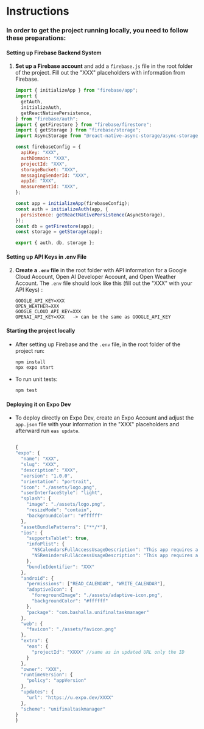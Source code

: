 # Instructions

### In order to get the project running locally, you need to follow these preparations:

#### Setting up Firebase Backend System

1. **Set up a Firebase account** and add a `firebase.js` file in the root folder of the project. Fill out the "XXX" placeholders with information from Firebase.

   ```javascript
   import { initializeApp } from "firebase/app";
   import {
     getAuth,
     initializeAuth,
     getReactNativePersistence,
   } from "firebase/auth";
   import { getFirestore } from "firebase/firestore";
   import { getStorage } from "firebase/storage";
   import AsyncStorage from "@react-native-async-storage/async-storage";

   const firebaseConfig = {
     apiKey: "XXX",
     authDomain: "XXX",
     projectId: "XXX",
     storageBucket: "XXX",
     messagingSenderId: "XXX",
     appId: "XXX",
     measurementId: "XXX",
   };

   const app = initializeApp(firebaseConfig);
   const auth = initializeAuth(app, {
     persistence: getReactNativePersistence(AsyncStorage),
   });
   const db = getFirestore(app);
   const storage = getStorage(app);

   export { auth, db, storage };
   ```

#### Setting up API Keys in .env File

2. **Create a `.env` file** in the root folder with API information for a Google Cloud Account, Open AI Developer Account, and Open Weather Account. The `.env` file should look like this (fill out the "XXX" with your API Keys) :

   ```
   GOOGLE_API_KEY=XXX
   OPEN_WEATHER=XXX
   GOOGLE_CLOUD_API_KEY=XXX
   OPENAI_API_KEY=XXX   -> can be the same as GOOGLE_API_KEY
   ```

#### Starting the project locally

- After setting up Firebase and the `.env` file, in the root folder of the project run:

  ```bash
  npm install
  npx expo start
  ```

- To run unit tests:

  ```bash
  npm test
  ```

#### Deploying it on Expo Dev

- To deploy directly on Expo Dev, create an Expo Account and adjust the `app.json` file with your information in the "XXX" placeholders and afterward run `eas update`.

  ```javascript

  {
  "expo": {
    "name": "XXX",
    "slug": "XXX",
    "description": "XXX",
    "version": "1.0.0",
    "orientation": "portrait",
    "icon": "./assets/logo.png",
    "userInterfaceStyle": "light",
    "splash": {
      "image": "./assets/logo.png",
      "resizeMode": "contain",
      "backgroundColor": "#ffffff"
    },
    "assetBundlePatterns": ["**/*"],
    "ios": {
      "supportsTablet": true,
      "infoPlist": {
        "NSCalendarsFullAccessUsageDescription": "This app requires access to your calendar to manage tasks.",
        "NSRemindersFullAccessUsageDescription": "This app requires access to your reminders to manage task reminders."
      },
      "bundleIdentifier": "XXX"
    },
    "android": {
      "permissions": ["READ_CALENDAR", "WRITE_CALENDAR"],
      "adaptiveIcon": {
        "foregroundImage": "./assets/adaptive-icon.png",
        "backgroundColor": "#ffffff"
      },
      "package": "com.bashalla.unifinaltaskmanager"
    },
    "web": {
      "favicon": "./assets/favicon.png"
    },
    "extra": {
      "eas": {
        "projectId": "XXXX" //same as in updated URL only the ID
      }
    },
    "owner": "XXX",
    "runtimeVersion": {
      "policy": "appVersion"
    },
    "updates": {
      "url": "https://u.expo.dev/XXXX"
    },
    "scheme": "unifinaltaskmanager"
  }
  }

  ```

